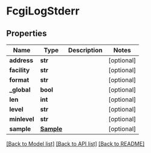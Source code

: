 # FcgiLogStderr

## Properties
Name | Type | Description | Notes
------------ | ------------- | ------------- | -------------
**address** | **str** |  | [optional] 
**facility** | **str** |  | [optional] 
**format** | **str** |  | [optional] 
**_global** | **bool** |  | [optional] 
**len** | **int** |  | [optional] 
**level** | **str** |  | [optional] 
**minlevel** | **str** |  | [optional] 
**sample** | [**Sample**](Sample.md) |  | [optional] 

[[Back to Model list]](../README.md#documentation-for-models) [[Back to API list]](../README.md#documentation-for-api-endpoints) [[Back to README]](../README.md)

